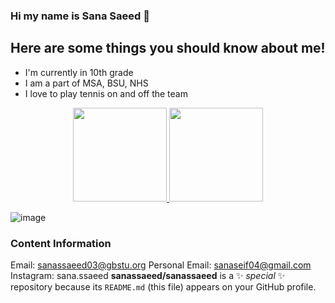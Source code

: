 ### Hi my name is Sana Saeed 👋
## Here are some things you should know about me!
- I'm currently in 10th grade
- I am a part of MSA, BSU, NHS
- I love to play tennis on and off the team

<p align='center'>
   <a href="https://github-readme-stats.vercel.app/api?username=sanassaeed&show_icons=true&count_private=true">
	       <img height=150 src="https://github-readme-stats.vercel.app/api?username=sanassaeed&show_icons=true&count_private=true"/>
	   </a>
	   <a href="https://github.com/sanassaeed/github-readme-stats">
	       <img height=150 src="https://github-readme-stats.vercel.app/api/top-langs/?username=sanassaeed&layout=compact"/>
	   </a>
</p>

![image](https://github.com/sanassaeed/sanassaeed/assets/158605856/20cbab3e-6dc1-4cc9-91c4-8247f6e4ae12)

### Content Information
Email: sanassaeed03@gbstu.org
Personal Email: sanaseif04@gmail.com
Instagram: sana.ssaeed
**sanassaeed/sanassaeed** is a ✨ _special_ ✨ repository because its `README.md` (this file) appears on your GitHub profile.
<!--
Here are some ideas to get you started:

- 🔭 I’m currently working on ...
- 🌱 I’m currently learning ...
- 👯 I’m looking to collaborate on ...
- 🤔 I’m looking for help with ...
- 💬 Ask me about ...
- 📫 How to reach me: ...
- 😄 Pronouns: ...
- ⚡ Fun fact: ...
-->
